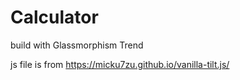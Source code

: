 # Calculator
build with Glassmorphism Trend

js file is from https://micku7zu.github.io/vanilla-tilt.js/
